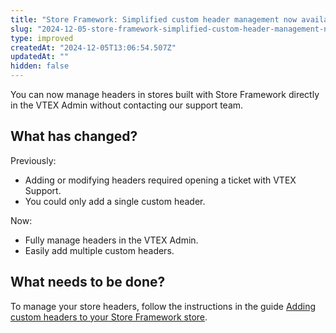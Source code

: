 ```yaml
---
title: "Store Framework: Simplified custom header management now available in VTEX admin"
slug: "2024-12-05-store-framework-simplified-custom-header-management-now-available-in-vtex-admin"
type: improved
createdAt: "2024-12-05T13:06:54.507Z"
updatedAt: ""
hidden: false
---
```


You can now manage headers in stores built with Store Framework directly in the VTEX Admin without contacting our support team.

## What has changed?

Previously:
- Adding or modifying headers required opening a ticket with VTEX Support.
- You could only add a single custom header.

Now:
- Fully manage headers in the VTEX Admin.
- Easily add multiple custom headers.

## What needs to be done?

To manage your store headers, follow the instructions in the guide [Adding custom headers to your Store Framework store](https://developers.vtex.com/docs/guides/adding-custom-headers-to-your-store-framework-store).
